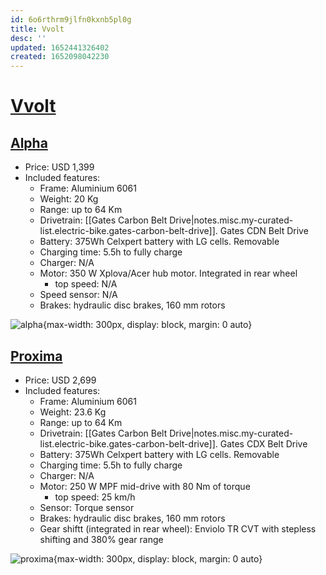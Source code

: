 ```yaml
---
id: 6o6rthrm9jlfn0kxnb5pl0g
title: Vvolt
desc: ''
updated: 1652441326402
created: 1652098042230
---
```

# [Vvolt](https://vvolt.com/)

## [Alpha](https://vvolt.com/products/alpha)

- Price: USD 1,399
- Included features:
    - Frame: Aluminium 6061
    - Weight: 20 Kg
    - Range: up to 64 Km
    - Drivetrain: [[Gates Carbon Belt Drive|notes.misc.my-curated-list.electric-bike.gates-carbon-belt-drive]]. Gates CDN Belt Drive
    - Battery: 375Wh Celxpert battery with LG cells. Removable
    - Charging time: 5.5h to fully charge
    - Charger: N/A
    - Motor: 350 W Xplova/Acer hub motor. Integrated in rear wheel
        - top speed: N/A
    - Speed sensor: N/A
    - Brakes: hydraulic disc brakes, 160 mm rotors

![alpha](https://cdn.shopify.com/s/files/1/0554/7225/9234/products/Alpha1_1200x.jpg?v=1651092292){max-width: 300px, display: block, margin: 0 auto}

## [Proxima](https://vvolt.com/products/proxima)

- Price: USD 2,699
- Included features:
    - Frame: Aluminium 6061
    - Weight: 23.6 Kg
    - Range: up to 64 Km
    - Drivetrain: [[Gates Carbon Belt Drive|notes.misc.my-curated-list.electric-bike.gates-carbon-belt-drive]]. Gates CDX Belt Drive
    - Battery: 375Wh Celxpert battery with LG cells. Removable
    - Charging time: 5.5h to fully charge
    - Charger: N/A
    - Motor: 250 W MPF mid-drive with 80 Nm of torque
        - top speed: 25 km/h
    - Sensor: Torque sensor
    - Brakes: hydraulic disc brakes, 160 mm rotors
    - Gear shiftt (integrated in rear wheel): Enviolo TR CVT with stepless shifting and 380% gear range

![proxima](https://cdn.shopify.com/s/files/1/0554/7225/9234/products/Proxima1_1200x.jpg?v=1651096204){max-width: 300px, display: block, margin: 0 auto}